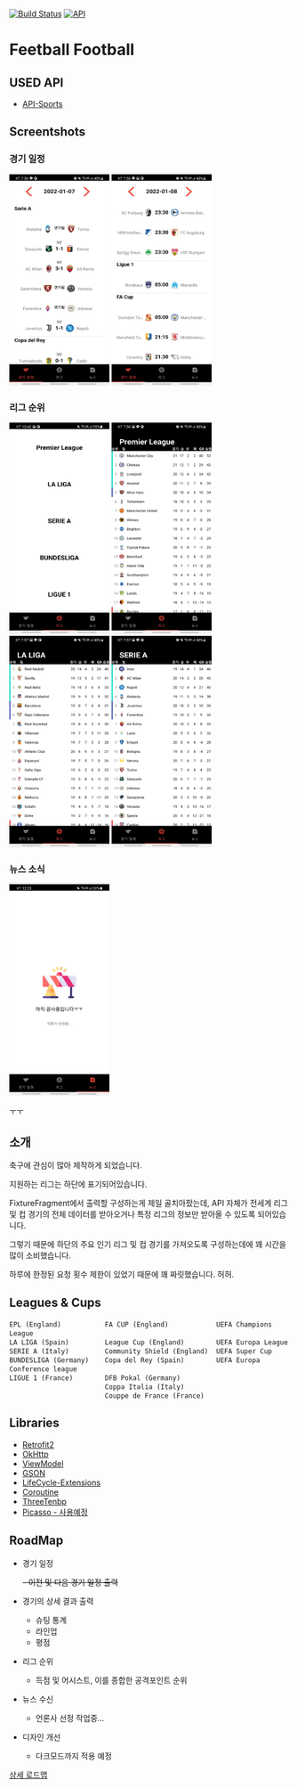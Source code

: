 [![Build Status](https://img.shields.io/badge/platform-Android-green)](https://www.android.com/) [![API](https://img.shields.io/badge/API-+23-brightgreen)](https://android-arsenal.com/api?level=23) 
# Feetball Football
## USED API
- [API-Sports](https://api-sports.io/documentation/football/v3)

## Screentshots
### 경기 일정
<img src="./images/fixture_0107_1.jpg" width="180" height="380"> <img src="./images/fixture_0107_2.jpg" width="180" height="380">

### 리그 순위
<img src="https://github.com/NamJa/Feetball_Football/blob/master/images/leagues.jpg?raw=true" width="180" height="380"> <img src="./images/standing_0107_1.jpg" width="180" height="380"> <img src="./images/standing_0107_3.jpg" width="180" height="380"> <img src="./images/standing_0107_2.jpg" width="180" height="380">

### 뉴스 소식
<img src="https://github.com/NamJa/Feetball_Football/blob/master/images/newsFragment.jpg?raw=true" width="180" height="380">

ㅜㅜ


## 소개
축구에 관심이 많아 제작하게 되었습니다.


지원하는 리그는 하단에 표기되어있습니다.

FixtureFragment에서 출력할 구성하는게 제일 골치아팠는데, API 자체가 전세계 리그 및 컵 경기의 전체 데이터를 받아오거나 특정 리그의 정보만 받아올 수 있도록 되어있습니다. 

그렇기 때문에 하단의 주요 인기 리그 및 컵 경기를 가져오도록 구성하는데에 꽤 시간을 많이 소비했습니다. 

하루에 한정된 요청 횟수 제한이 있었기 때문에 꽤 짜릿했습니다. 허허.



## Leagues & Cups
    EPL (England)           FA CUP (England)            UEFA Champions League
    LA LIGA (Spain)         League Cup (England)        UEFA Europa League
    SERIE A (Italy)         Community Shield (England)  UEFA Super Cup
    BUNDESLIGA (Germany)    Copa del Rey (Spain)        UEFA Europa Conference league
    LIGUE 1 (France)        DFB Pokal (Germany)
                            Coppa Italia (Italy)
                            Couppe de France (France)

## Libraries
- [Retrofit2](https://square.github.io/retrofit/)
- [OkHttp](https://square.github.io/okhttp/)
- [ViewModel](https://developer.android.com/topic/libraries/architecture/viewmodel?hl=ko)
- [GSON](https://github.com/google/gson)
- [LifeCycle-Extensions](https://developer.android.com/jetpack/androidx/releases/lifecycle?hl=ko)
- [Coroutine](https://developer.android.com/kotlin/coroutines?hl=ko)
- [ThreeTenbp](https://www.threeten.org/threetenbp/)
- [Picasso - 사용예정](https://square.github.io/picasso/)

## RoadMap
- 경기 일정

    ~~- 이전 및 다음 경기 일정 출력~~
- 경기의 상세 결과 출력
    - 슈팅 통계
    - 라인업
    - 평점
- 리그 순위

    - 득점 및 어시스트, 이를 종합한 공격포인트 순위

- 뉴스 수신

    - 언론사 선정 작업중...
- 디자인 개선
    - 다크모드까지 적용 예정

[상세 로드맵](https://github.com/NamJa/Feetball_Football/projects/2)
